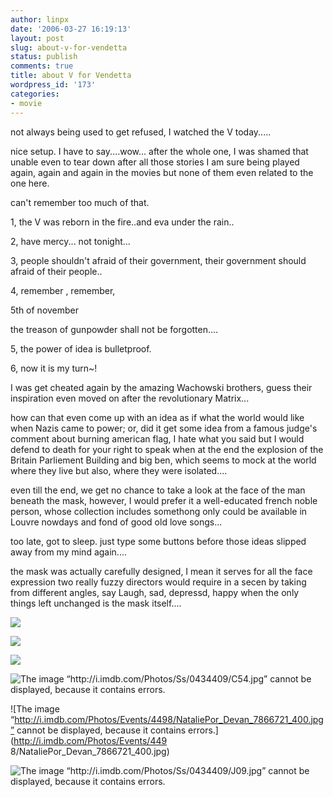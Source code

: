 ```yaml
---
author: linpx
date: '2006-03-27 16:19:13'
layout: post
slug: about-v-for-vendetta
status: publish
comments: true
title: about V for Vendetta
wordpress_id: '173'
categories:
- movie
---
```


not always being used to get refused, I watched the V today.....

  
nice setup. I have to say....wow... after the whole one, I was shamed that
unable even to tear down after all those stories I am sure being played again,
again and again in the movies but none of them even related to the one here.

  
can't remember too much of that.

  
1, the V was reborn in the fire..and eva under the rain..

2, have mercy... not tonight...

3, people shouldn't afraid of their government, their government should afraid
of their people..

4, remember , remember,

5th of november

the treason of gunpowder shall not be forgotten....

5, the power of idea is bulletproof.

6, now it is my turn~!

  
  
I was get cheated again by the amazing Wachowski brothers, guess their
inspiration even moved on after the revolutionary Matrix...

how can that even come up with an idea as if what the world would like when
Nazis came to power; or, did it get some idea from a famous judge's comment
about burning american flag, I hate what you said but I would defend to death
for your right to speak when at the end the explosion of the Britain
Parliement Building and big ben, which seems to mock at the world where they
live but also, where they were isolated....

  
even till the end, we get no chance to take a look at the face of the man
beneath the mask, however, I would prefer it a well-educated french noble
person, whose collection includes somethong only could be available in Louvre
nowdays and fond of good old love songs...

  
too late, got to sleep. just type some buttons before those ideas slipped away
from my mind again....

  
the mask was actually carefully designed, I mean it serves for all the face
expression two really fuzzy directors would require in a secen by taking from
different angles, say Laugh, sad, depressd, happy when the only things left
unchanged is the mask itself....

  
  
  
  

![](http://static.flickr.com/40/119268182_17c1502706.jpg?v=0)

  

![](http://static.flickr.com/38/119268138_423a387fb7.jpg?v=0)

  

![](http://static.flickr.com/44/119268111_0821d23802.jpg?v=0)

  

  

  
  
![The image “http://i.imdb.com/Photos/Ss/0434409/C54.jpg” cannot be displayed,
because it contains errors.](http://i.imdb.com/Photos/Ss/0434409/C54.jpg)

  
![The image
“http://i.imdb.com/Photos/Events/4498/NataliePor_Devan_7866721_400.jpg” cannot
be displayed, because it contains errors.](http://i.imdb.com/Photos/Events/449
8/NataliePor_Devan_7866721_400.jpg)

  
![The image “http://i.imdb.com/Photos/Ss/0434409/J09.jpg” cannot be displayed,
because it contains errors.](http://i.imdb.com/Photos/Ss/0434409/J09.jpg)


